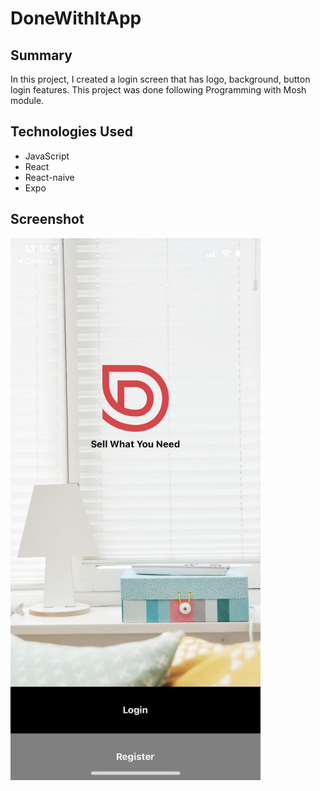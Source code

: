 # DoneWithItApp

## Summary
In this project, I created a login screen that has logo, background, button login features. This project was done following Programming with Mosh module.

## Technologies Used
* JavaScript
* React
* React-naive
* Expo

## Screenshot
<img src="image/ss.jpg" alt="drawing" width="400"/>

